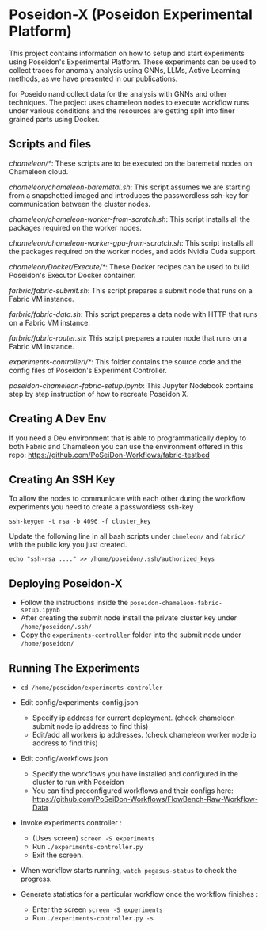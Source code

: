 # Poseidon-X (Poseidon Experimental Platform)

This project contains information on how to setup and start experiments using Poseidon's Experimental Platform.
These experiments can be used to collect traces for anomaly analysis using GNNs, LLMs, Active Learning methods, as we have presented in our publications.

for Poseido nand collect data for the analysis with GNNs and other techniques.
The project uses chameleon nodes to execute workflow runs under various conditions and the resources are getting split into finer grained parts using Docker.

## Scripts and files

_chameleon/*_: These scripts are to be executed on the baremetal nodes on Chameleon cloud.

_chameleon/chameleon-baremetal.sh_: This script assumes we are starting from a snapshotted imaged and introduces the passwordless ssh-key for communication between the cluster nodes.

_chameleon/chameleon-worker-from-scratch.sh_: This script installs all the packages required on the worker nodes.

_chameleon/chameleon-worker-gpu-from-scratch.sh_: This script installs all the packages required on the worker nodes, and adds Nvidia Cuda support.

_chameleon/Docker/Execute/*_: These Docker recipes can be used to build Poseidon's Executor Docker container.

_farbric/fabric-submit.sh_: This script prepares a submit node that runs on a Fabric VM instance.

_farbric/fabric-data.sh_: This script prepares a data node with HTTP that runs on a Fabric VM instance.

_farbric/fabric-router.sh_: This script prepares a router node that runs on a Fabric VM instance.

_experiments-controllerl/*_: This folder contains the source code and the config files of Poseidon's Experiment Controller.

_poseidon-chameleon-fabric-setup.ipynb_: This Jupyter Nodebook contains step by step instruction of how to recreate Poseidon X.


Creating A Dev Env
--------------------
If you need a Dev environment that is able to programmatically deploy to both Fabric and Chameleon you can use the environment offered in this repo: https://github.com/PoSeiDon-Workflows/fabric-testbed

Creating An SSH Key
--------------------
To allow the nodes to communicate with each other during the workflow experiments you need to create a passwordless ssh-key

```
ssh-keygen -t rsa -b 4096 -f cluster_key
```

Update the following line in all bash scripts under ```chmeleon/``` and ```fabric/``` with the public key you just created.

```
echo "ssh-rsa ...." >> /home/poseidon/.ssh/authorized_keys
```

Deploying Poseidon-X
--------------------
- Follow the instructions inside the  ```poseidon-chameleon-fabric-setup.ipynb ```
- After creating the submit node install the private cluster key under  ```/home/poseidon/.ssh/ ```
- Copy the ```experiments-controller``` folder into the submit node under ```/home/poseidon/```

Running The Experiments
---------------------------
- ```cd /home/poseidon/experiments-controller```
- Edit config/experiments-config.json
    - Specify ip address for current deployment. (check chameleon submit node ip address to find this)
    - Edit/add all workers ip addresses. (check chameleon worker node ip address to find this)
- Edit config/workflows.json
    - Specify the workflows you have installed and configured in the cluster to run with Poseidon
    - You can find preconfigured workflows and their configs here: https://github.com/PoSeiDon-Workflows/FlowBench-Raw-Workflow-Data
- Invoke experiments controller :
    - (Uses screen) ```screen -S experiments```
    - Run ```./experiments-controller.py```
    - Exit the screen.

- When workflow starts running, ```watch pegasus-status``` to check the progress.

- Generate statistics for a particular workflow once the workflow finishes :
    - Enter the screen ```screen -S experiments```
    - Run ```./experiments-controller.py -s```
